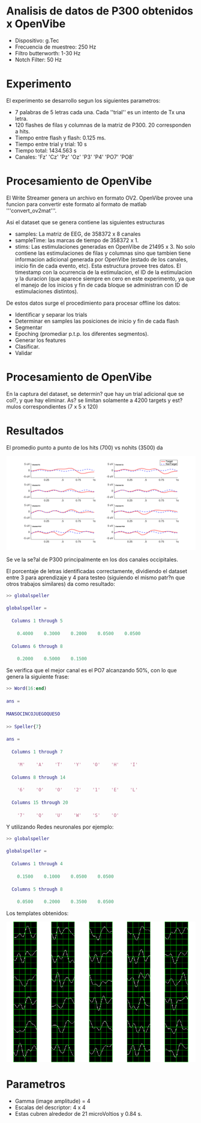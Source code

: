 # Analisis de datos de P300 obtenidos x OpenVibe

* Dispositivo: g.Tec
* Frecuencia de muestreo: 250 Hz
* Filtro butterworth: 1-30 Hz
* Notch Filter: 50 Hz

# Experimento

El experimento se desarrollo segun los siguientes parametros:

* 7 palabras de 5 letras cada una.  Cada ''trial'' es un intento de Tx una letra.
* 120 flashes de filas y columnas de la matriz de P300. 20 corresponden a hits.
* Tiempo entre flash y flash: 0.125 ms.
* Tiempo entre trial y trial: 10 s
* Tiempo total: 1434.563 s
* Canales: 'Fz'    'Cz'    'Pz'    'Oz'    'P3'    'P4'    'PO7'    'PO8'


# Procesamiento de OpenVibe

El Write Streamer genera un archivo en formato OV2. OpenVibe provee una funcion para 
convertir este formato al formato de matlab '''convert_ov2mat'''.

Asi el dataset que se genera contiene las siguientes estructuras

* samples: La matriz de EEG, de 358372 x 8 canales
* sampleTime: las marcas de tiempo de 358372 x 1.
* stims: Las estimulaciones generadas en OpenVibe de 21495 x 3.  No solo contiene las estimulaciones
de filas y columnas sino que tambien tiene informacion adicional generada por OpenVibe (estado de los canales, inicio fin de cada evento, etc). Esta 
estructura provee tres datos. El timestamp con la ocurrencia de la estimulacion, el ID de la estimulacion y la duracion (que aparece siempre en cero en este experimento, ya que el manejo de los inicios y fin de cada bloque se administran con ID de estimulaciones distintos).


De estos datos surge el procedimiento para procesar offline los datos:

* Identificar y separar los trials
* Determinar en samples las posiciones de inicio y fin de cada flash
* Segmentar
* Epoching (promediar p.t.p. los diferentes segmentos).
* Generar los features
* Clasificar.
* Validar

# Procesamiento de OpenVibe

En la captura del dataset, se determin? que hay un trial adicional que se col?, y que hay eliminar.
As? se limitan solamente a 4200 targets y est?mulos correspondientes (7 x 5 x 120)

# Resultados

El promedio punto a punto de los hits (700) vs nohits (3500) da

![Promedios P.t.P.](images/epoching.png) 

Se ve la se?al de P300 principalmente en los dos canales occipitales.

El porcentaje de letras identificadas correctamente, dividiendo el dataset entre 
3 para aprendizaje y 4 para testeo (siguiendo el mismo patr?n que otros trabajos similares)
da como resultado:

```matlab
>> globalspeller

globalspeller =

  Columns 1 through 5

    0.4000    0.3000    0.2000    0.0500    0.0500

  Columns 6 through 8

    0.2000    0.5000    0.1500

```

Se verifica que el mejor canal es el PO7 alcanzando 50%, con lo que genera la siguiente frase:

```matlab
>> Word(16:end)

ans =

MANSOCINCOJUEGOQUESO

>> Speller{7}

ans = 

  Columns 1 through 7

    'M'    'A'    'T'    'Y'    'O'    'H'    'I'

  Columns 8 through 14

    '6'    'O'    'O'    '2'    '1'    'E'    'L'

  Columns 15 through 20

    '7'    'Q'    'U'    'W'    'S'    'O'

```

Y utilizando Redes neuronales por ejemplo:

```matlab
>> globalspeller

globalspeller =

  Columns 1 through 4

    0.1500    0.1000    0.0500    0.0500

  Columns 5 through 8

    0.0500    0.2000    0.3500    0.0500
```


Los templates obtenidos:

![Templates P300](images/p300templates.png) 

# Parametros

* Gamma (image amplitude) = 4
* Escalas del descriptor: 4 x 4
* Estas cubren alrededor de 21 microVoltios y 0.84 s.



